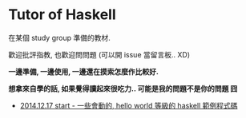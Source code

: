 # Tutor of Haskell

在某個 study group 準備的教材.

歡迎批評指教, 也歡迎問問題 (可以開 issue 當留言板.. XD)

**一邊準備, 一邊使用, 一邊還在摸索怎麼作比較好.**

**想拿來自學的話, 如果覺得讀起來很吃力.. 可能是我的問題不是你的問題 囧**

+ [2014.12.17 start - 一些會動的, hello world 等級的 haskell 範例程式碼](http://cindylinz.github.io/Tutor-Haskell?volume=start)
